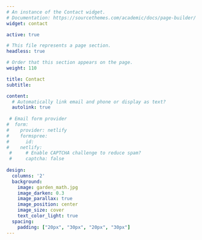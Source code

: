 ```yaml
---
# An instance of the Contact widget.
# Documentation: https://sourcethemes.com/academic/docs/page-builder/
widget: contact

active: true

# This file represents a page section.
headless: true

# Order that this section appears on the page.
weight: 110

title: Contact
subtitle: 

content:
  # Automatically link email and phone or display as text?
  autolink: true
  
 # Email form provider
#  form:
#    provider: netlify
#    formspree:
#      id:
#    netlify:
 #     # Enable CAPTCHA challenge to reduce spam?
 #     captcha: false
  
design:
  columns: '2'  
  background:
    image: garden_math.jpg
    image_darken: 0.3
    image_parallax: true
    image_position: center
    image_size: cover
    text_color_light: true
  spacing:
    padding: ["20px", "30px", "20px", "30px"]
---
```


